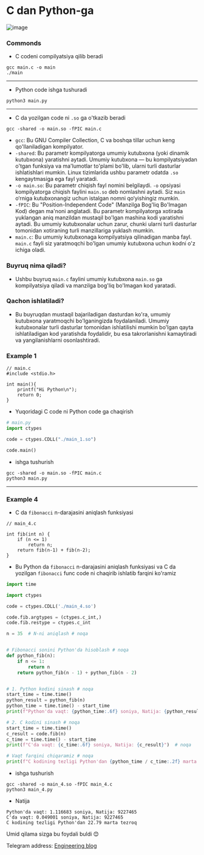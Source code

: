 # C dan Python-ga

![image](https://github.com/user-attachments/assets/d05f9c22-b8e2-4a8e-af88-0e74170cbfdd)

### Commonds
- C codeni compilyatsiya qilib beradi
```shell
gcc main.c -o main
./main
```
---
- Python code ishga tushuradi
```shell
python3 main.py
```
---
- C da yozilgan code ni `.so` ga o'tkazib beradi
```shell
gcc -shared -o main.so -fPIC main.c
```
- `gcc`: Bu GNU Compiler Collection, C va boshqa tillar uchun keng qo'llaniladigan kompilyator.
- `-shared`: Bu parametr kompilyatorga umumiy kutubxona (yoki dinamik kutubxona) yaratishni aytadi. Umumiy kutubxona — bu kompilyatsiyadan o'tgan funksiya va ma'lumotlar to'plami bo'lib, ularni turli dasturlar ishlatishlari mumkin. Linux tizimlarida ushbu parametr odatda `.so` kengaytmasiga ega fayl yaratadi.
- `-o main.so`: Bu parametr chiqish fayl nomini belgilaydi. `-o` opsiyasi kompilyatorga chiqish faylini `main.so` deb nomlashni aytadi. Siz `main` o‘rniga kutubxonangiz uchun istalgan nomni qo‘yishingiz mumkin.
- `-fPIC`: Bu "Position-Independent Code" (Manzilga Bog'liq Bo'lmagan Kod) degan ma'noni anglatadi. Bu parametr kompilyatorga xotirada yuklangan aniq manzildan mustaqil bo'lgan mashina kodi yaratishni aytadi. Bu umumiy kutubxonalar uchun zarur, chunki ularni turli dasturlar tomonidan xotiraning turli manzillariga yuklash mumkin.
- `main.c`: Bu umumiy kutubxonaga kompilyatsiya qilinadigan manba fayl. `main.c` fayli siz yaratmoqchi bo'lgan umumiy kutubxona uchun kodni o'z ichiga oladi.
### Buyruq nima qiladi?
- Ushbu buyruq `main.c` faylini umumiy kutubxona `main.so` ga kompilyatsiya qiladi va manzilga bog'liq bo'lmagan kod yaratadi.

### Qachon ishlatiladi?
- Bu buyruqdan mustaqil bajariladigan dasturdan ko'ra, umumiy kutubxona yaratmoqchi bo'lganingizda foydalaniladi. Umumiy kutubxonalar turli dasturlar tomonidan ishlatilishi mumkin bo'lgan qayta ishlatiladigan kod yaratishda foydalidir, bu esa takrorlanishni kamaytiradi va yangilanishlarni osonlashtiradi.

### Example 1
```shell
// main.c
#include <stdio.h>

int main(){
    printf("Hi Python\n");
    return 0;
}
```
- Yuqoridagi C code ni Python code ga chaqirish
```python
# main.py
import ctypes

code = ctypes.CDLL("./main_1.so")

code.main()
```
- ishga tushurish 
```shell
gcc -shared -o main.so -fPIC main.c
python3 main.py
```
---

### Example 4

- C da `fibonacci` n-darajasini aniqlash funksiyasi
```shell
// main_4.c

int fib(int n) {
    if (n <= 1)
        return n;
    return fib(n-1) + fib(n-2);
}
```
- Bu Python da `fibonacci` n-darajasini aniqlash funksiyasi va C da yozilgan `fibonacci` func code ni chaqirib ishlatib farqini ko'ramiz
```python
import time

import ctypes

code = ctypes.CDLL('./main_4.so')

code.fib.argtypes = (ctypes.c_int,)
code.fib.restype = ctypes.c_int

n = 35  # N-ni aniqlash # noqa


# Fibonacci sonini Python'da hisoblash # noqa
def python_fib(n):
    if n <= 1:
        return n
    return python_fib(n - 1) + python_fib(n - 2)


# 1. Python kodini sinash # noqa
start_time = time.time()
python_result = python_fib(n)
python_time = time.time() - start_time
print(f"Python'da vaqt: {python_time:.6f} soniya, Natija: {python_result}")  # noqa

# 2. C kodini sinash # noqa
start_time = time.time()
c_result = code.fib(n)
c_time = time.time() - start_time
print(f"C'da vaqt: {c_time:.6f} soniya, Natija: {c_result}")  # noqa

# Vaqt farqini chiqaramiz # noqa
print(f"C kodining tezligi Python'dan {python_time / c_time:.2f} marta tezroq")  # noqa
```
- ishga tushurish 
```shell
gcc -shared -o main_4.so -fPIC main_4.c
python3 main_4.py
```
- Natija
```
Python'da vaqt: 1.116683 soniya, Natija: 9227465
C'da vaqt: 0.049001 soniya, Natija: 9227465
C kodining tezligi Python'dan 22.79 marta tezroq

```
Umid qilama sizga bu foydali buldi 😊 

Telegram address: [Engineering blog](https://t.me/musharrafme)
